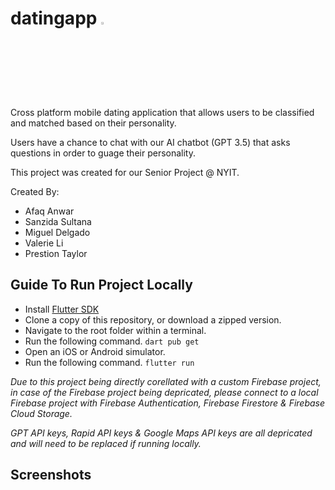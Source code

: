 # datingapp <img src="https://github.com/AfaqAnwar/datingapp/assets/50127276/09fe4c85-a41e-4cfb-9241-26b9e35e0dcc" width="3%" height="3%">

Cross platform mobile dating application that allows users to be classified and matched based on their personality.

Users have a chance to chat with our AI chatbot (GPT 3.5) that asks questions in order to guage their personality.

This project was created for our Senior Project @ NYIT.

Created By:

- Afaq Anwar
- Sanzida Sultana
- Miguel Delgado
- Valerie Li
- Prestion Taylor

## Guide To Run Project Locally

- Install [Flutter SDK](https://docs.flutter.dev/get-started/install)
- Clone a copy of this repository, or download a zipped version.
- Navigate to the root folder within a terminal.
- Run the following command. `dart pub get`
- Open an iOS or Android simulator.
- Run the following command. `flutter run`

_Due to this project being directly corellated with a custom Firebase project, in case of the Firebase project being depricated, please connect to a local Firebase project with Firebase Authentication, Firebase Firestore & Firebase Cloud Storage._

_GPT API keys, Rapid API keys & Google Maps API keys are all depricated and will need to be replaced if running locally._

## Screenshots

